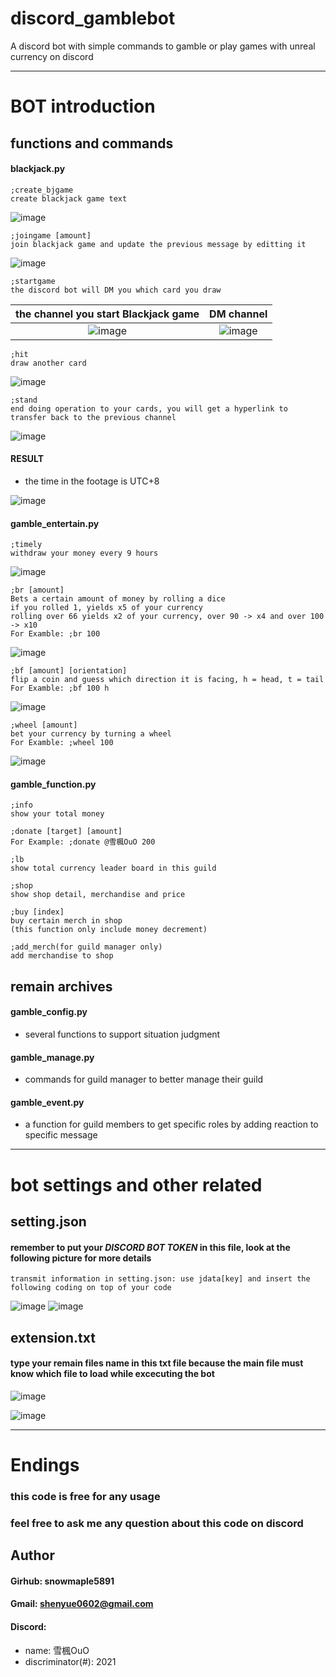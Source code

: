 # discord_gamblebot
A discord bot with simple commands to gamble or play games with unreal currency on discord

---

# BOT introduction
## functions and commands

#### blackjack.py

    ;create_bjgame
    create blackjack game text
![image](https://user-images.githubusercontent.com/80057212/158068855-d0b1154c-c3d3-4cc7-9872-3992b2b87b6f.png)

    ;joingame [amount]
    join blackjack game and update the previous message by editting it
![image](https://user-images.githubusercontent.com/80057212/158068900-d843836f-f3af-4c11-99b3-1702f138f7e0.png)

    ;startgame
    the discord bot will DM you which card you draw
|the channel you start Blackjack game|DM channel|
|:----:|:----:|
|![image](https://user-images.githubusercontent.com/80057212/158069106-c7a2ac3b-2cc1-413e-80d0-35263b472203.png)|![image](https://user-images.githubusercontent.com/80057212/158069113-b949f49a-91ba-49f3-b459-632aa85a7df7.png)|

    ;hit
    draw another card
![image](https://user-images.githubusercontent.com/80057212/158069154-ccb8d0b3-f3c0-4cb5-bbf4-a0a625e0eb60.png)

    ;stand
    end doing operation to your cards, you will get a hyperlink to transfer back to the previous channel
![image](https://user-images.githubusercontent.com/80057212/158071115-af4146b1-8930-42df-9b6b-8a7000b96b67.png)

#### RESULT
 - the time in the footage is UTC+8

![image](https://user-images.githubusercontent.com/80057212/158069268-47719698-ee36-46d6-8903-b8dead17df0a.png)

#### gamble_entertain.py

    ;timely
    withdraw your money every 9 hours
![image](https://user-images.githubusercontent.com/80057212/158070892-f5529c56-452a-4ac2-a3f7-386ea170166d.png)

    ;br [amount]
    Bets a certain amount of money by rolling a dice
    if you rolled 1, yields x5 of your currency
    rolling over 66 yields x2 of your currency, over 90 -> x4 and over 100 -> x10
    For Examble: ;br 100
![image](https://user-images.githubusercontent.com/80057212/158070912-dce2ad3d-1cd0-4720-9583-3ca74b0628ff.png)

    ;bf [amount] [orientation]
    flip a coin and guess which direction it is facing, h = head, t = tail
    For Examble: ;bf 100 h
![image](https://user-images.githubusercontent.com/80057212/158070924-571f48c6-b22c-41d1-a361-dd7eb845bf82.png)

    ;wheel [amount]
    bet your currency by turning a wheel
    For Examble: ;wheel 100
![image](https://user-images.githubusercontent.com/80057212/158067018-65e8e580-8ff2-4b8d-ac00-373bea90c0b2.png)

#### gamble_function.py

    ;info
    show your total money

    ;donate [target] [amount]
    For Example: ;donate @雪楓OuO 200
    
    ;lb
    show total currency leader board in this guild
    
    ;shop
    show shop detail, merchandise and price
    
    ;buy [index]
    buy certain merch in shop
    (this function only include money decrement)
    
    ;add_merch(for guild manager only)
    add merchandise to shop

## remain archives
#### gamble_config.py
 - several functions to support situation judgment

#### gamble_manage.py
 - commands for guild manager to better manage their guild

#### gamble_event.py
 - a function for guild members to get specific roles by adding reaction to specific message

---

# bot settings and other related
## setting.json
#### remember to put your ***DISCORD BOT TOKEN*** in this file, look at the following picture for more details
    transmit information in setting.json: use jdata[key] and insert the following coding on top of your code
![image](https://user-images.githubusercontent.com/80057212/158069982-e2031a2a-bab6-4919-a85d-41128cf1d499.png)
![image](https://user-images.githubusercontent.com/80057212/158070105-a5b62756-97b7-4611-84d9-1f32b0f94e4b.png)

## extension.txt
#### type your remain files name in this txt file because the main file must know which file to load while excecuting the bot 
![image](https://user-images.githubusercontent.com/80057212/158070417-834a3e3e-53b0-492a-a49d-3102931b93cc.png)

![image](https://user-images.githubusercontent.com/80057212/158070524-1f431835-0518-406c-9ced-c0117f1ffc46.png)

---

# Endings
### this code is free for any usage
### feel free to ask me any question about this code on discord

## Author
#### Girhub: snowmaple5891
#### Gmail: shenyue0602@gmail.com
#### Discord:
 - name: 雪楓OuO
 - discriminator(#): 2021
